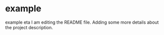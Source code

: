 # example
example eta
I am editing the README file. Adding some more details about the project description.
